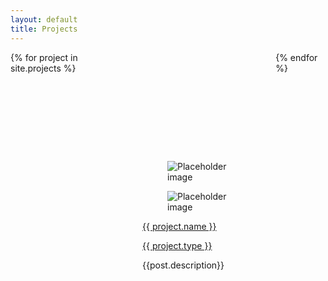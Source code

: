 ```yaml
---
layout: default
title: Projects
---
```


<div class="columns is-mobile is-3 is-multiline" style="margin-bottom: 2.5vh;">
   {% for project in site.projects %}
   <div class="column is-one-quarter-fullhd is-one-quarter-widescreen is-one-third-desktop is-half-tablet is-three-quarters-mobile">
      <div class="card" style="min-height: 80vh; padding-top: 4vh;">
         <div class="card-image">
            <figure class="image is-4by3">
               <img src="https://bulma.io/images/placeholders/1280x960.png" alt="Placeholder image">
            </figure>
         </div>
         <div class="card-content">
            <div class="media">
               <div class="media-left">
                  <figure class="image is-48x48">
                     <img src="https://bulma.io/images/placeholders/96x96.png" alt="Placeholder image">
                  </figure>
               </div>
               <a class="media-content" href="/projects/{{ project.url }}">
                  <p class="title is-4">{{ project.name }}</p>
                  <p class="subtitle is-6">{{ project.type }}</p>
               </a>
            </div>
            <div class="content">
               {{post.description}}
            </div>
         </div>
      </div>
   </div>
   {% endfor %}
</div>
